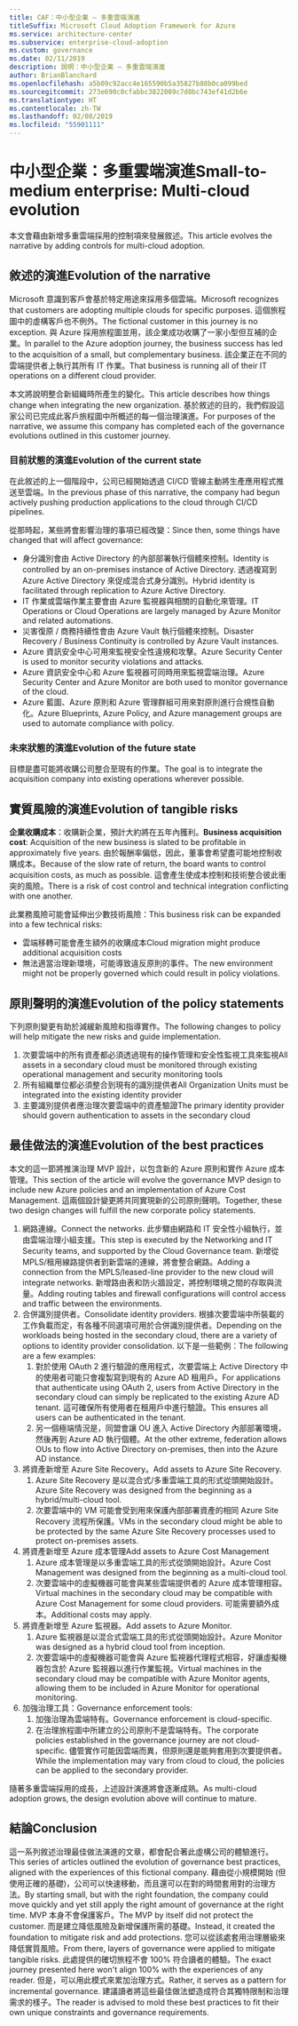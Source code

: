 ```yaml
---
title: CAF：中小型企業 – 多重雲端演進
titleSuffix: Microsoft Cloud Adoption Framework for Azure
ms.service: architecture-center
ms.subservice: enterprise-cloud-adoption
ms.custom: governance
ms.date: 02/11/2019
description: 說明：中小型企業 – 多重雲端演進
author: BrianBlanchard
ms.openlocfilehash: a5b09c92acc4e165590b5a35827b88b0ca099bed
ms.sourcegitcommit: 273e690c0cfabbc3822089c7d8bc743ef41d2b6e
ms.translationtype: HT
ms.contentlocale: zh-TW
ms.lasthandoff: 02/08/2019
ms.locfileid: "55901111"
---
```

# <a name="small-to-medium-enterprise-multi-cloud-evolution"></a><span data-ttu-id="fc3f6-103">中小型企業：多重雲端演進</span><span class="sxs-lookup"><span data-stu-id="fc3f6-103">Small-to-medium enterprise: Multi-cloud evolution</span></span>

<span data-ttu-id="fc3f6-104">本文會藉由新增多重雲端採用的控制項來發展敘述。</span><span class="sxs-lookup"><span data-stu-id="fc3f6-104">This article evolves the narrative by adding controls for multi-cloud adoption.</span></span>

## <a name="evolution-of-the-narrative"></a><span data-ttu-id="fc3f6-105">敘述的演進</span><span class="sxs-lookup"><span data-stu-id="fc3f6-105">Evolution of the narrative</span></span>

<span data-ttu-id="fc3f6-106">Microsoft 意識到客戶會基於特定用途來採用多個雲端。</span><span class="sxs-lookup"><span data-stu-id="fc3f6-106">Microsoft recognizes that customers are adopting multiple clouds for specific purposes.</span></span> <span data-ttu-id="fc3f6-107">這個旅程圖中的虛構客戶也不例外。</span><span class="sxs-lookup"><span data-stu-id="fc3f6-107">The fictional customer in this journey is no exception.</span></span> <span data-ttu-id="fc3f6-108">與 Azure 採用旅程圖並用，該企業成功收購了一家小型但互補的企業。</span><span class="sxs-lookup"><span data-stu-id="fc3f6-108">In parallel to the Azure adoption journey, the business success has led to the acquisition of a small, but complementary business.</span></span> <span data-ttu-id="fc3f6-109">該企業正在不同的雲端提供者上執行其所有 IT 作業。</span><span class="sxs-lookup"><span data-stu-id="fc3f6-109">That business is running all of their IT operations on a different cloud provider.</span></span>

<span data-ttu-id="fc3f6-110">本文將說明整合新組織時所產生的變化。</span><span class="sxs-lookup"><span data-stu-id="fc3f6-110">This article describes how things change when integrating the new organization.</span></span> <span data-ttu-id="fc3f6-111">基於敘述的目的，我們假設這家公司已完成此客戶旅程圖中所概述的每一個治理演進。</span><span class="sxs-lookup"><span data-stu-id="fc3f6-111">For purposes of the narrative, we assume this company has completed each of the governance evolutions outlined in this customer journey.</span></span>

### <a name="evolution-of-the-current-state"></a><span data-ttu-id="fc3f6-112">目前狀態的演進</span><span class="sxs-lookup"><span data-stu-id="fc3f6-112">Evolution of the current state</span></span>

<span data-ttu-id="fc3f6-113">在此敘述的上一個階段中，公司已經開始透過 CI/CD 管線主動將生產應用程式推送至雲端。</span><span class="sxs-lookup"><span data-stu-id="fc3f6-113">In the previous phase of this narrative, the company had begun actively pushing production applications to the cloud through CI/CD pipelines.</span></span>

<span data-ttu-id="fc3f6-114">從那時起，某些將會影響治理的事項已經改變：</span><span class="sxs-lookup"><span data-stu-id="fc3f6-114">Since then, some things have changed that will affect governance:</span></span>

- <span data-ttu-id="fc3f6-115">身分識別會由 Active Directory 的內部部署執行個體來控制。</span><span class="sxs-lookup"><span data-stu-id="fc3f6-115">Identity is controlled by an on-premises instance of Active Directory.</span></span> <span data-ttu-id="fc3f6-116">透過複寫到 Azure Active Directory 來促成混合式身分識別。</span><span class="sxs-lookup"><span data-stu-id="fc3f6-116">Hybrid identity is facilitated through replication to Azure Active Directory.</span></span>
- <span data-ttu-id="fc3f6-117">IT 作業或雲端作業主要會由 Azure 監視器與相關的自動化來管理。</span><span class="sxs-lookup"><span data-stu-id="fc3f6-117">IT Operations or Cloud Operations are largely managed by Azure Monitor and related automations.</span></span>
- <span data-ttu-id="fc3f6-118">災害復原 / 商務持續性會由 Azure Vault 執行個體來控制。</span><span class="sxs-lookup"><span data-stu-id="fc3f6-118">Disaster Recovery / Business Continuity is controlled by Azure Vault instances.</span></span>
- <span data-ttu-id="fc3f6-119">Azure 資訊安全中心可用來監視安全性違規和攻擊。</span><span class="sxs-lookup"><span data-stu-id="fc3f6-119">Azure Security Center is used to monitor security violations and attacks.</span></span>
- <span data-ttu-id="fc3f6-120">Azure 資訊安全中心和 Azure 監視器可同時用來監視雲端治理。</span><span class="sxs-lookup"><span data-stu-id="fc3f6-120">Azure Security Center and Azure Monitor are both used to monitor governance of the cloud.</span></span>
- <span data-ttu-id="fc3f6-121">Azure 藍圖、Azure 原則和 Azure 管理群組可用來對原則進行合規性自動化。</span><span class="sxs-lookup"><span data-stu-id="fc3f6-121">Azure Blueprints, Azure Policy, and Azure management groups are used to automate compliance with policy.</span></span>

### <a name="evolution-of-the-future-state"></a><span data-ttu-id="fc3f6-122">未來狀態的演進</span><span class="sxs-lookup"><span data-stu-id="fc3f6-122">Evolution of the future state</span></span>

<span data-ttu-id="fc3f6-123">目標是盡可能將收購公司整合至現有的作業。</span><span class="sxs-lookup"><span data-stu-id="fc3f6-123">The goal is to integrate the acquisition company into existing operations wherever possible.</span></span>

## <a name="evolution-of-tangible-risks"></a><span data-ttu-id="fc3f6-124">實質風險的演進</span><span class="sxs-lookup"><span data-stu-id="fc3f6-124">Evolution of tangible risks</span></span>

<span data-ttu-id="fc3f6-125">**企業收購成本**：收購新企業，預計大約將在五年內獲利。</span><span class="sxs-lookup"><span data-stu-id="fc3f6-125">**Business acquisition cost**: Acquisition of the new business is slated to be profitable in approximately five years.</span></span> <span data-ttu-id="fc3f6-126">由於報酬率偏低，因此，董事會希望盡可能地控制收購成本。</span><span class="sxs-lookup"><span data-stu-id="fc3f6-126">Because of the slow rate of return, the board wants to control acquisition costs, as much as possible.</span></span> <span data-ttu-id="fc3f6-127">這會產生使成本控制和技術整合彼此衝突的風險。</span><span class="sxs-lookup"><span data-stu-id="fc3f6-127">There is a risk of cost control and technical integration conflicting with one another.</span></span>

<span data-ttu-id="fc3f6-128">此業務風險可能會延伸出少數技術風險：</span><span class="sxs-lookup"><span data-stu-id="fc3f6-128">This business risk can be expanded into a few technical risks:</span></span>

- <span data-ttu-id="fc3f6-129">雲端移轉可能會產生額外的收購成本</span><span class="sxs-lookup"><span data-stu-id="fc3f6-129">Cloud migration might produce additional acquisition costs</span></span>
- <span data-ttu-id="fc3f6-130">無法適當治理新環境，可能導致違反原則的事件。</span><span class="sxs-lookup"><span data-stu-id="fc3f6-130">The new environment might not be properly governed which could result in policy violations.</span></span>

## <a name="evolution-of-the-policy-statements"></a><span data-ttu-id="fc3f6-131">原則聲明的演進</span><span class="sxs-lookup"><span data-stu-id="fc3f6-131">Evolution of the policy statements</span></span>

<span data-ttu-id="fc3f6-132">下列原則變更有助於減緩新風險和指導實作。</span><span class="sxs-lookup"><span data-stu-id="fc3f6-132">The following changes to policy will help mitigate the new risks and guide implementation.</span></span>

1. <span data-ttu-id="fc3f6-133">次要雲端中的所有資產都必須透過現有的操作管理和安全性監視工具來監視</span><span class="sxs-lookup"><span data-stu-id="fc3f6-133">All assets in a secondary cloud must be monitored through existing operational management and security monitoring tools</span></span>
2. <span data-ttu-id="fc3f6-134">所有組織單位都必須整合到現有的識別提供者</span><span class="sxs-lookup"><span data-stu-id="fc3f6-134">All Organization Units must be integrated into the existing identity provider</span></span>
3. <span data-ttu-id="fc3f6-135">主要識別提供者應治理次要雲端中的資產驗證</span><span class="sxs-lookup"><span data-stu-id="fc3f6-135">The primary identity provider should govern authentication to assets in the secondary cloud</span></span>

## <a name="evolution-of-the-best-practices"></a><span data-ttu-id="fc3f6-136">最佳做法的演進</span><span class="sxs-lookup"><span data-stu-id="fc3f6-136">Evolution of the best practices</span></span>

<span data-ttu-id="fc3f6-137">本文的這一節將推演治理 MVP 設計，以包含新的 Azure 原則和實作 Azure 成本管理。</span><span class="sxs-lookup"><span data-stu-id="fc3f6-137">This section of the article will evolve the governance MVP design to include new Azure policies and an implementation of Azure Cost Management.</span></span> <span data-ttu-id="fc3f6-138">這兩個設計變更將共同實現新的公司原則聲明。</span><span class="sxs-lookup"><span data-stu-id="fc3f6-138">Together, these two design changes will fulfill the new corporate policy statements.</span></span>

1. <span data-ttu-id="fc3f6-139">網路連線。</span><span class="sxs-lookup"><span data-stu-id="fc3f6-139">Connect the networks.</span></span> <span data-ttu-id="fc3f6-140">此步驟由網路和 IT 安全性小組執行，並由雲端治理小組支援。</span><span class="sxs-lookup"><span data-stu-id="fc3f6-140">This step is executed by the Networking and IT Security teams, and supported by the Cloud Governance team.</span></span> <span data-ttu-id="fc3f6-141">新增從 MPLS/租用線路提供者到新雲端的連線，將會整合網路。</span><span class="sxs-lookup"><span data-stu-id="fc3f6-141">Adding a connection from the MPLS/leased-line provider to the new cloud will integrate networks.</span></span> <span data-ttu-id="fc3f6-142">新增路由表和防火牆設定，將控制環境之間的存取與流量。</span><span class="sxs-lookup"><span data-stu-id="fc3f6-142">Adding routing tables and firewall configurations will control access and traffic between the environments.</span></span>
2. <span data-ttu-id="fc3f6-143">合併識別提供者。</span><span class="sxs-lookup"><span data-stu-id="fc3f6-143">Consolidate identity providers.</span></span> <span data-ttu-id="fc3f6-144">根據次要雲端中所裝載的工作負載而定，有各種不同選項可用於合併識別提供者。</span><span class="sxs-lookup"><span data-stu-id="fc3f6-144">Depending on the workloads being hosted in the secondary cloud, there are a variety of options to identity provider consolidation.</span></span> <span data-ttu-id="fc3f6-145">以下是一些範例：</span><span class="sxs-lookup"><span data-stu-id="fc3f6-145">The following are a few examples:</span></span>
    1. <span data-ttu-id="fc3f6-146">對於使用 OAuth 2 進行驗證的應用程式，次要雲端上 Active Directory 中的使用者可能只會複製寫到現有的 Azure AD 租用戶。</span><span class="sxs-lookup"><span data-stu-id="fc3f6-146">For applications that authenticate using OAuth 2, users from Active Directory in the secondary cloud can simply be replicated to the existing Azure AD tenant.</span></span> <span data-ttu-id="fc3f6-147">這可確保所有使用者在租用戶中進行驗證。</span><span class="sxs-lookup"><span data-stu-id="fc3f6-147">This ensures all users can be authenticated in the tenant.</span></span>
    2. <span data-ttu-id="fc3f6-148">另一個極端情況是，同盟會讓 OU 進入 Active Directory 內部部署環境，然後再到 Azure AD 執行個體。</span><span class="sxs-lookup"><span data-stu-id="fc3f6-148">At the other extreme, federation allows OUs to flow into Active Directory on-premises, then into the Azure AD instance.</span></span>
3. <span data-ttu-id="fc3f6-149">將資產新增至 Azure Site Recovery。</span><span class="sxs-lookup"><span data-stu-id="fc3f6-149">Add assets to Azure Site Recovery.</span></span>
    1. <span data-ttu-id="fc3f6-150">Azure Site Recovery 是以混合式/多重雲端工具的形式從頭開始設計。</span><span class="sxs-lookup"><span data-stu-id="fc3f6-150">Azure Site Recovery was designed from the beginning as a hybrid/multi-cloud tool.</span></span>
    2. <span data-ttu-id="fc3f6-151">次要雲端中的 VM 可能會受到用來保護內部部署資產的相同 Azure Site Recovery 流程所保護。</span><span class="sxs-lookup"><span data-stu-id="fc3f6-151">VMs in the secondary cloud might be able to be protected by the same Azure Site Recovery processes used to protect on-premises assets.</span></span>
4. <span data-ttu-id="fc3f6-152">將資產新增至 Azure 成本管理</span><span class="sxs-lookup"><span data-stu-id="fc3f6-152">Add assets to Azure Cost Management</span></span>
    1. <span data-ttu-id="fc3f6-153">Azure 成本管理是以多重雲端工具的形式從頭開始設計。</span><span class="sxs-lookup"><span data-stu-id="fc3f6-153">Azure Cost Management was designed from the beginning as a multi-cloud tool.</span></span>
    2. <span data-ttu-id="fc3f6-154">次要雲端中的虛擬機器可能會與某些雲端提供者的 Azure 成本管理相容。</span><span class="sxs-lookup"><span data-stu-id="fc3f6-154">Virtual machines in the secondary cloud may be compatible with Azure Cost Management for some cloud providers.</span></span> <span data-ttu-id="fc3f6-155">可能需要額外成本。</span><span class="sxs-lookup"><span data-stu-id="fc3f6-155">Additional costs may apply.</span></span>
5. <span data-ttu-id="fc3f6-156">將資產新增至 Azure 監視器。</span><span class="sxs-lookup"><span data-stu-id="fc3f6-156">Add assets to Azure Monitor.</span></span>
    1. <span data-ttu-id="fc3f6-157">Azure 監視器是以混合式雲端工具的形式從頭開始設計。</span><span class="sxs-lookup"><span data-stu-id="fc3f6-157">Azure Monitor was designed as a hybrid cloud tool from inception.</span></span>
    2. <span data-ttu-id="fc3f6-158">次要雲端中的虛擬機器可能會與 Azure 監視器代理程式相容，好讓虛擬機器包含於 Azure 監視器以進行作業監視。</span><span class="sxs-lookup"><span data-stu-id="fc3f6-158">Virtual machines in the secondary cloud may be compatible with Azure Monitor agents, allowing them to be included in Azure Monitor for operational monitoring.</span></span>
6. <span data-ttu-id="fc3f6-159">加強治理工具：</span><span class="sxs-lookup"><span data-stu-id="fc3f6-159">Governance enforcement tools:</span></span>
    1. <span data-ttu-id="fc3f6-160">加強治理為雲端特有。</span><span class="sxs-lookup"><span data-stu-id="fc3f6-160">Governance enforcement is cloud-specific.</span></span>
    2. <span data-ttu-id="fc3f6-161">在治理旅程圖中所建立的公司原則不是雲端特有。</span><span class="sxs-lookup"><span data-stu-id="fc3f6-161">The corporate policies established in the governance journey are not cloud-specific.</span></span> <span data-ttu-id="fc3f6-162">儘管實作可能因雲端而異，但原則還是能夠套用到次要提供者。</span><span class="sxs-lookup"><span data-stu-id="fc3f6-162">While the implementation may vary from cloud to cloud, the policies can be applied to the secondary provider.</span></span>

<span data-ttu-id="fc3f6-163">隨著多重雲端採用的成長，上述設計演進將會逐漸成熟。</span><span class="sxs-lookup"><span data-stu-id="fc3f6-163">As multi-cloud adoption grows, the design evolution above will continue to mature.</span></span>

## <a name="conclusion"></a><span data-ttu-id="fc3f6-164">結論</span><span class="sxs-lookup"><span data-stu-id="fc3f6-164">Conclusion</span></span>

<span data-ttu-id="fc3f6-165">這一系列敘述治理最佳做法演進的文章，都會配合著此虛構公司的體驗進行。</span><span class="sxs-lookup"><span data-stu-id="fc3f6-165">This series of articles outlined the evolution of governance best practices, aligned with the experiences of this fictional company.</span></span> <span data-ttu-id="fc3f6-166">藉由從小規模開始 (但使用正確的基礎)，公司可以快速移動，而且還可以在對的時間套用對的治理方法。</span><span class="sxs-lookup"><span data-stu-id="fc3f6-166">By starting small, but with the right foundation, the company could move quickly and yet still apply the right amount of governance at the right time.</span></span> <span data-ttu-id="fc3f6-167">MVP 本身不會保護客戶。</span><span class="sxs-lookup"><span data-stu-id="fc3f6-167">The MVP by itself did not protect the customer.</span></span> <span data-ttu-id="fc3f6-168">而是建立降低風險及新增保護所需的基礎。</span><span class="sxs-lookup"><span data-stu-id="fc3f6-168">Instead, it created the foundation to mitigate risk and add protections.</span></span> <span data-ttu-id="fc3f6-169">您可以從該處套用治理層級來降低實質風險。</span><span class="sxs-lookup"><span data-stu-id="fc3f6-169">From there, layers of governance were applied to mitigate tangible risks.</span></span> <span data-ttu-id="fc3f6-170">此處提供的確切旅程不會 100% 符合讀者的體驗。</span><span class="sxs-lookup"><span data-stu-id="fc3f6-170">The exact journey presented here won't align 100% with the experiences of any reader.</span></span> <span data-ttu-id="fc3f6-171">但是，可以用此模式來累加治理方式。</span><span class="sxs-lookup"><span data-stu-id="fc3f6-171">Rather, it serves as a pattern for incremental governance.</span></span> <span data-ttu-id="fc3f6-172">建議讀者將這些最佳做法塑造成符合其獨特限制和治理需求的樣子。</span><span class="sxs-lookup"><span data-stu-id="fc3f6-172">The reader is advised to mold these best practices to fit their own unique constraints and governance requirements.</span></span>